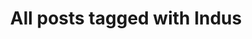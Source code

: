---
layout: tag
title: "All posts tagged with Indus"
permalink: /weblog/tags/indus/
taxonomy: Indus
---